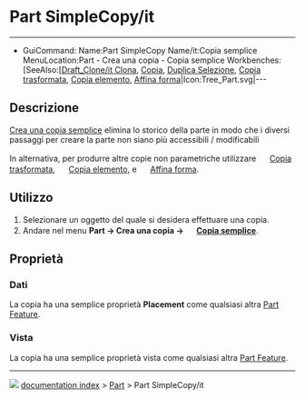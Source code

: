 # Part SimpleCopy/it
---
- GuiCommand:   Name:Part SimpleCopy‎‏‎   Name/it:Copia semplice   MenuLocation:Part - Crea una copia - Copia semplice   Workbenches:[SeeAlso:[[Draft_Clone/it   Clona](Part_Workbench/it___Part]].md), [Copia](Std_Copy/it.md), [Duplica Selezione](Std_DuplicateSelection/it.md), [Copia trasformata](Part_TransformedCopy/it.md), [Copia elemento](Part_ElementCopy/it.md), [Affina forma](Part_RefineShape/it.md)|Icon:Tree_Part.svg|---

## Descrizione

[Crea una copia semplice‎](Part_SimpleCopy/it‎.md) elimina lo storico della parte in modo che i diversi passaggi per creare la parte non siano più accessibili / modificabili

In alternativa, per produrre altre copie non parametriche utilizzare <img alt="" src=images/Part_TransformedCopy.svg  style="width:16px;"> [Copia trasformata](Part_TransformedCopy/it.md), <img alt="" src=images/Part_ElementCopy.svg  style="width:16px;"> [Copia elemento](Part_ElementCopy/it.md), e <img alt="" src=images/Part_RefineShape.svg  style="width:16px;"> [Affina forma](Part_RefineShape/it.md).

## Utilizzo

1.  Selezionare un oggetto del quale si desidera effettuare una copia.
2.  Andare nel menu **Part → Crea una copia → <img src="images/Part_SimpleCopy.svg" width=16px> [Copia semplice](Part_SimpleCopy/it.md)**.

## Proprietà

### Dati

La copia ha una semplice proprietà **Placement** come qualsiasi altra [Part Feature](Part_Feature/it.md).

### Vista

La copia ha una semplice proprietà vista come qualsiasi altra [Part Feature](Part_Feature/it.md).



---
![](images/Button_right.svg) [documentation index](../README.md) > [Part](Part_Workbench.md) > Part SimpleCopy/it
